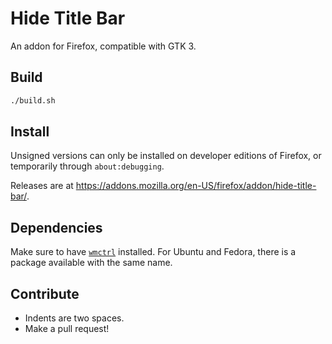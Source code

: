 # Hide Title Bar

An addon for Firefox, compatible with GTK 3.

## Build
```bash
./build.sh
```

## Install
Unsigned versions can only be installed on developer editions of Firefox, or temporarily through `about:debugging`.

Releases are at https://addons.mozilla.org/en-US/firefox/addon/hide-title-bar/.

## Dependencies
Make sure to have [`wmctrl`](http://tripie.sweb.cz/utils/wmctrl/) installed. For Ubuntu and Fedora, there is a package available with the same name.

## Contribute
* Indents are two spaces.
* Make a pull request!
